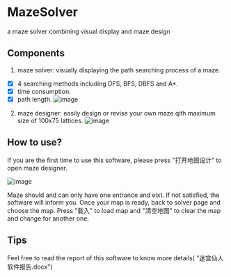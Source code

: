 # MazeSolver
a maze solver combining visual display and maze design
## Components
1. maze solver: visually displaying the path searching process of a maze.
- [x] 4 searching methods including DFS, BFS, DBFS and A*.
- [x] time consumption.
- [x] path length.
![image](https://github.com/user-attachments/assets/9f17afd4-5c44-45de-b55f-25f9a2f4ac20)

2. maze designer: easily design or revise your own maze qith maximum size of 100x75 lattices.
![image](https://github.com/user-attachments/assets/dd1f3076-839f-4562-a522-fa1b02aaf815)

## How to use?
If you are the first time to use this software, please press "打开地图设计" to open maze designer.

![image](https://github.com/user-attachments/assets/b484d357-5f5f-45aa-8d7a-1586ad511689)

Maze should and can only have one entrance and eixt. If not satisfied, the software will inform you.
Once your map is ready, back to solver page and choose the map. Press "载入" to load map and "清空地图" to clear the map and change for another one. 

## Tips
Feel free to read the report of this software to know more details( "迷宫仙人软件报告.docx")
